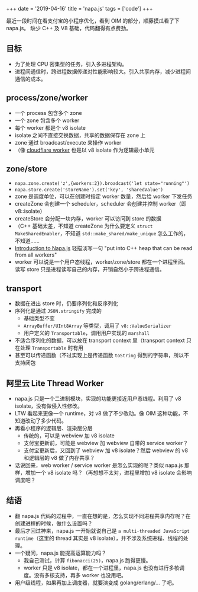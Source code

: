 +++
date = '2019-04-16'
title = 'napa.js'
tags = ['code']
+++

最近一段时间在看支付宝的小程序优化，看到 OIM 的部分，顺藤摸瓜看了下 napa.js。
缺少 C++ 及 V8 基础，代码翻得有点费劲。

## 目标
- 为了处理 CPU 密集型的任务，引入多进程架构。
- 进程间通信时，跨进程数据传递对性能影响较大。引入共享内存，减少进程间通信的成本。

## process/zone/worker
- 一个 process 包含多个 zone
- 一个 zone 包含多个 worker
- 每个 worker 都是个 v8 isolate
- isolate 之间不直接交换数据，共享的数据保存在 zone 上
- zone 通过 broadcast/execute 来操作 worker
- （像 [cloudflare worker](https://blog.cloudflare.com/cloud-computing-without-containers/) 也是以 v8 isolate 作为逻辑最小单元

## zone/store
- `napa.zone.create('z',{workers:2}).broadcast('let state="running"')`
- `napa.store.create('storeName').set('key', 'sharedValue')`
- zone 是调度单位，可以在创建时指定 worker 数量，然后给 worker 下发任务
- createZone 会创建一个 scheduler，scheduler 会创建并控制 worker（即 v8::isolate）
- createStore 会分配一块内存，worker 可以访问到 store 的数据
- （C++ 基础太差，不知道 createZone 为什么要定义 `struct MakeSharedEnabler`，不知道 `std::make_shared/make_unique` 怎么工作的，不知道……
- [Introduction to Napa.js](https://www.slideshare.net/DaiyiPeng/introduction-to-napajs) 轻描淡写一句 "put into C++ heap that can be read from all workers"
- worker 可以说是一个用户态线程，worker/zone/store 都在一个进程里面。读写 store 只是进程读写自己的内存，开销自然小于跨进程通信。

## transport
- 数据在进出 store 时，仍要序列化和反序列化
- 序列化是通过 `JSON.stringify` 完成的
    - 基础类型不变
    - `ArrayBuffer/UInt8Array` 等类型，调用了 `v8::ValueSerializer`
    - 用户定义的 `Transportable`，调用用户实现的 `marshall`
- 不适合序列化的数据，可以放在 transport context 里（transport context 只在处理 `Transportable` 时有用
- 甚至可以传递函数（不过实现上是传递函数 `toString` 得到的字符串，所以不支持闭包

## 阿里云 Lite Thread Worker
- napa.js 只是一个二进制模块，实现的功能更接近用户态线程。利用了 v8 isolate，没有做侵入性修改。
- LTW 看起来更像一个 runtime，对 v8 做了不少改动。像 OIM 这种功能，不知道改动了多少代码。
- 再看小程序的逻辑层、渲染层分层
    - 传统的，可以是 webview 加 v8 isolate
    - 支付宝更新前，可能是 webview 加 webview 自带的 service worker？
    - 支付宝更新后，又回到了 webview 加 v8 isolate？然后 webview 的 v8 和逻辑层的 v8 做了内存共享？
- 话说回来，web worker / service worker 是怎么实现的呢？类似 napa.js 那样，增加一个 v8 isolate 吗？（再想想不太对，进程里增加 v8 isolate 会影响调度吧？

## 结语
- 翻 napa.js 代码的过程中，一直在想的是，怎么实现不同进程共享内存呢？在创建进程的时候，做什么设置吗？
- 最后才回过神来，napa.js 一开始就说自己是 `a multi-threaded JavaScript runtime`（这里的 thread 其实是 v8 isolate），并不涉及系统进程、线程的处理。
- 一个疑问，napa.js 能提高运算能力吗？
    - 我自己测试，计算 `fibonacci(25)`，napa.js 跑得更慢。
    - worker 只是 v8 isolate，都在一个进程里，napa.js 也没有进行多核调度。没有多核支持，再多 worker 也没用吧。
- 用户级线程，如果再加上调度器，就要演变成 golang/erlang/... 了吧。
